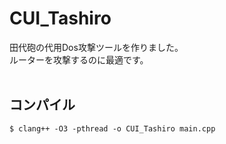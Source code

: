 # CUI_Tashiro

田代砲の代用Dos攻撃ツールを作りました。<br>
ルーターを攻撃するのに最適です。<br>
<br>
## コンパイル
```
$ clang++ -O3 -pthread -o CUI_Tashiro main.cpp
```
